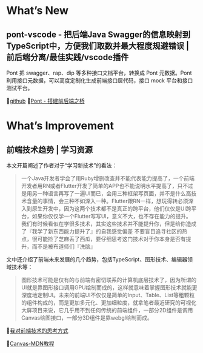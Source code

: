 # What’s New

## pont-vscode - 把后端Java Swagger的信息映射到TypeScript中，方便我们取数并最大程度规避错误 | 前后端分离/最佳实践/vscode插件

Pont 把 swagger、rap、dip 等多种接口文档平台，转换成 Pont 元数据。Pont 利用接口元数据，可以高度定制化生成前端接口层代码，接口 mock 平台和接口测试平台。

💬[github](https://github.com/alibaba/pont)
💬[Pont - 搭建前后端之桥](http://npm.taobao.org/package/pont-engine)

# What’s Improvement

## 前端技术趋势 | 学习资源

本文开篇阐述了作者对于“学习新技术”的看法：

> 一个Java开发者学会了用Ruby增删改查并不能代表能力提高了，一个前端开发者用RN或者Flutter开发了简单的APP也不能说明水平提高了，只不过是用另一种语言再写了一遍UI而已，会用三种框架写页面，并不是什么高技术含量的事情，会三种不如深入一种。Flutter跟RN一样，想玩得转必须深入到原生开发中，因为这两个技术都不是真正的跨平台，他们仅仅是UI跨平台，如果你仅仅学一个Flutter写写UI，意义不大，也不存在能力的提升。
> 我们有时候看似在学很多技术，其实这些技术并不能提升你，但是给你造成了『我学了新东西能力提升了』的自我感觉偏差
> 不要盲目追寻社区的热点，很可能捡了芝麻丢了西瓜，要仔细思考这门技术对于你本身是否有提升，而不是被布道师们『洗脑』

文中还介绍了前端未来发展的几个趋势，包括TypeScript、图形技术、编辑器领域技术等：

> 图形技术可能是仅有的与前端有密切联系的计算机底层技术了，因为所谓的UI就是靠图形接口调用GPU绘制而成的，这样就意味着掌握图形技术就能更深度地定制UI。未来的前端UI不仅仅是简单的Input、Table、List等粗颗粒的组件构成的，而是更加多元化、更加细粒度，就拿笔者最近研究的可视化大屏项目来说，它几乎用不到任何传统的前端组件，一部分2D组件是调用Canvas绘图接口，一部分3D组件是靠webgl绘制而成。

💬[我对前端技术的思考方式](https://juejin.im/post/5d1589c8e51d45776031b02e)

💬[Canvas-MDN教程](https://developer.mozilla.org/zh-CN/docs/Web/API/Canvas_API)
